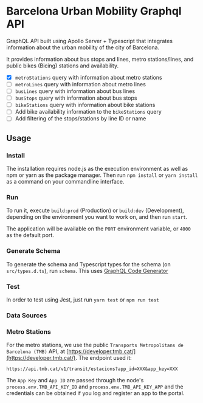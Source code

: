 # Barcelona Urban Mobility Graphql API

GraphQL API built using Apollo Server + Typescript that integrates information about the urban mobility of the city of Barcelona.

It provides information about bus stops and lines, metro stations/lines, and public bikes (Bicing) stations and availability.

- [x] `metroStations` query with information about metro stations
- [ ] `metroLines` query with information about metro lines
- [ ] `busLines` query with information about bus lines
- [ ] `busStops` query with information about bus stops
- [ ] `bikeStations` query with information about bike stations
- [ ] Add bike availability information to the `bikeStations` query
- [ ] Add filtering of the stops/stations by line ID or name

## Usage

### Install

The installation requires node.js as the execution environment as well as npm or yarn as the package manager. Then run `npm install` or `yarn install` as a command on your commandline interface.

### Run

To run it, execute `build:prod` (Production) or `build:dev` (Development), depending on the environment you want to work on, and then run `start`.

The application will be available on the `PORT` environment variable, or `4000` as the default port.

### Generate Schema

To generate the schema and Typescript types for the schema (on `src/types.d.ts`), run `schema`. This uses [GraphQL Code Generator](https://graphql-code-generator.com/)

### Test

In order to test using Jest, just run `yarn test` or `npm run test`

### Data Sources

### Metro Stations

For the metro stations, we use the public `Transports Metropolitans de Barcelona (TMB)` API, at [https://developer.tmb.cat/](https://developer.tmb.cat/). The endpoint used it:

```
https://api.tmb.cat/v1/transit/estacions?app_id=XXX&app_key=XXX
```

The `App Key` and `App ID` are passed through the node's `process.env.TMB_API_KEY_ID` and `process.env.TMB_API_KEY_APP` and the credentials can be obtained if you log and register an app to the portal.

